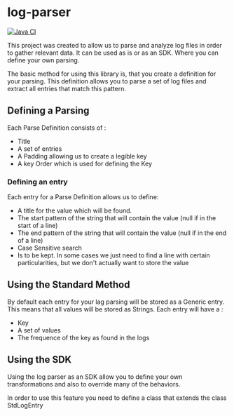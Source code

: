 # log-parser
[![Java CI](https://github.com/adobe/log-parser/actions/workflows/onPushSimpleTest.yml/badge.svg)](https://github.com/adobe/log-parser/actions/workflows/onPushSimpleTest.yml)

This project was created to allow us to parse and analyze log files in order to gather relevant data. It can be used as is or as an SDK. Where you can define your own parsing.

The basic method for using this library is, that you create a definition for your parsing. This definition allows you to parse a set of log files and extract all entries that match this pattern.

## Defining a Parsing
Each Parse Definition consists of :
- Title
- A set of entries
- A Padding allowing us to create a legible key
- A key Order which is used for defining the Key

### Defining an entry
Each entry for a Parse Definition allows us to define:
- A title for the value which will be found.
- The start pattern of the string that will contain the value (null if in the start of a line)
- The end pattern of the string that will contain the value (null if in the end of a line)
- Case Sensitive search
- Is to be kept. In some cases we just need to find a line with certain particularities, but we don't actually want to store the value




## Using the Standard Method
By default each entry for your lag parsing will be stored as a Generic entry. This means that all values will be stored as Strings. Each entry will have a :
- Key
- A set of values
- The frequence of the key as found in the logs

## Using the SDK
Using the log parser as an SDK allow you to define your own transformations and also to override many of the behaviors.

In order to use this feature you need to define a class that extends the class StdLogEntry
